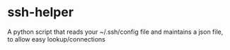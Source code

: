 # ssh-helper
A python script that reads your ~/.ssh/config file and maintains a json file, to allow easy lookup/connections

